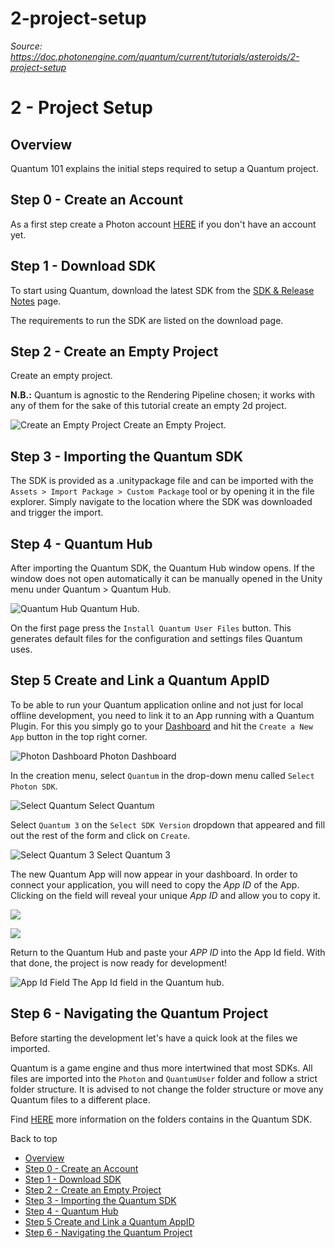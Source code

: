 # 2-project-setup

_Source: https://doc.photonengine.com/quantum/current/tutorials/asteroids/2-project-setup_

# 2 - Project Setup

## Overview

Quantum 101 explains the initial steps required to setup a Quantum project.

## Step 0 - Create an Account

As a first step create a Photon account [HERE](https://id.photonengine.com/account/signup) if you don't have an account yet.

## Step 1 - Download SDK

To start using Quantum, download the latest SDK from the [SDK & Release Notes](/quantum/current/getting-started/initial-setup) page.

The requirements to run the SDK are listed on the download page.

## Step 2 - Create an Empty Project

Create an empty project.

**N.B.:** Quantum is agnostic to the Rendering Pipeline chosen; it works with any of them for the sake of this tutorial create an empty 2d project.

![Create an Empty Project](/docs/img/quantum/v3/tutorials/asteroids/2-create-project.png)
Create an Empty Project.
## Step 3 - Importing the Quantum SDK

The SDK is provided as a .unitypackage file and can be imported with the `Assets > Import Package > Custom Package` tool or by opening it in the file explorer. Simply navigate to the location where the SDK was downloaded and trigger the import.

## Step 4 - Quantum Hub

After importing the Quantum SDK, the Quantum Hub window opens. If the window does not open automatically it can be manually opened in the Unity menu under Quantum > Quantum Hub.

![Quantum Hub](/docs/img/quantum/v3/tutorials/asteroids/2-quantum-hub.png)
Quantum Hub.


On the first page press the `Install Quantum User Files` button. This generates default files for the configuration and settings files Quantum uses.

## Step 5 Create and Link a Quantum AppID

To be able to run your Quantum application online and not just for local offline development, you need to link it to an App running with a Quantum Plugin. For this you simply go to your [Dashboard](https://dashboard.photonengine.compubliccloud) and hit the `Create a New App` button in the top right corner.

![Photon Dashboard](/docs/img/quantum/v3/tutorials/asteroids/2-dashboard-create-app-id.png)
Photon Dashboard


In the creation menu, select `Quantum` in the drop-down menu called `Select Photon SDK`.

![Select Quantum](/docs/img/quantum/v3/tutorials/asteroids/2-dashboard-chose-quantum-type.png)
Select Quantum


Select `Quantum 3` on the `Select SDK Version` dropdown that appeared and fill out the rest of the form and click on `Create`.

![Select Quantum 3](/docs/img/quantum/v3/tutorials/asteroids/2-dashboard-chose-quantum-type2.png)
Select Quantum 3


The new Quantum App will now appear in your dashboard. In order to connect your application, you will need to copy the _App ID_ of the App. Clicking on the field will reveal your unique _App ID_ and allow you to copy it.

![](/docs/img/quantum/v3/tutorials/asteroids/2-quantum-app-example.png)

![](/docs/img/quantum/v3/tutorials/asteroids/2-quantum-app-id.png)

Return to the Quantum Hub and paste your _APP ID_ into the App Id field. With that done, the project is now ready for development!

![App Id Field](/docs/img/quantum/v3/tutorials/asteroids/2-app-id.png)
The App Id field in the Quantum hub.
## Step 6 - Navigating the Quantum Project

Before starting the development let's have a quick look at the files we imported.

Quantum is a game engine and thus more intertwined that most SDKs. All files are imported into the `Photon` and `QuantumUser` folder and follow a strict folder structure. It is advised to not change the folder structure or move any Quantum files to a different place.

Find [HERE](/quantum/current/manual/quantum-project) more information on the folders contains in the Quantum SDK.

Back to top

- [Overview](#overview)
- [Step 0 - Create an Account](#step-0-create-an-account)
- [Step 1 - Download SDK](#step-1-download-sdk)
- [Step 2 - Create an Empty Project](#step-2-create-an-empty-project)
- [Step 3 - Importing the Quantum SDK](#step-3-importing-the-quantum-sdk)
- [Step 4 - Quantum Hub](#step-4-quantum-hub)
- [Step 5 Create and Link a Quantum AppID](#step-5-create-and-link-a-quantum-appid)
- [Step 6 - Navigating the Quantum Project](#step-6-navigating-the-quantum-project)